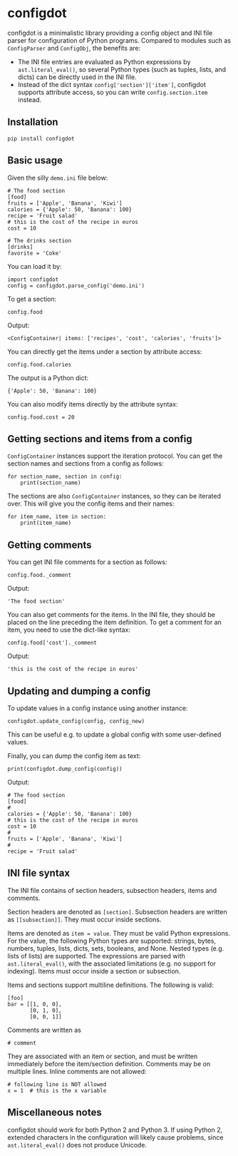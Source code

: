 # configdot

configdot is a minimalistic library providing a config object and INI file parser for configuration of Python programs. Compared to modules such as `ConfigParser` and `ConfigObj`, the benefits are:

* The INI file entries are evaluated as Python expressions by `ast.literal_eval()`, so several Python types (such as tuples, lists, and dicts) can be directly used in the INI file.
* Instead of the dict syntax `config['section']['item']`, configdot supports attribute access, so you can write `config.section.item` instead.

## Installation

    pip install configdot

## Basic usage

Given the silly `demo.ini` file below:
```
# The food section
[food]
fruits = ['Apple', 'Banana', 'Kiwi']
calories = {'Apple': 50, 'Banana': 100}
recipe = 'Fruit salad'
# this is the cost of the recipe in euros
cost = 10

# The drinks section
[drinks]
favorite = 'Coke'
```

You can load it by:

    import configdot
    config = configdot.parse_config('demo.ini')

To get a section:

    config.food

Output:

    <ConfigContainer| items: ['recipes', 'cost', 'calories', 'fruits']>

You can directly get the items under a section by attribute access:

    config.food.calories

The output is a Python dict:

    {'Apple': 50, 'Banana': 100}

You can also modify items directly by the attribute syntax:

    config.food.cost = 20

## Getting sections and items from a config

`ConfigContainer` instances support the iteration protocol. You can get the section names and sections from a config as follows:

    for section_name, section in config:
        print(section_name)

The sections are also `ConfigContainer` instances, so they can be iterated over. This will give you the config items and their names:

    for item_name, item in section:
        print(item_name)

## Getting comments

You can get INI file comments for a section as follows:

    config.food._comment

Output:

    'The food section'

You can also get comments for the items. In the INI file, they should be placed on the line preceding the item definition. To get a comment for an item, you need to use the dict-like syntax:

    config.food['cost']._comment

Output:
    
    'this is the cost of the recipe in euros'
    
## Updating and dumping a config

To update values in a config instance using another instance:

    configdot.update_config(config, config_new)

This can be useful e.g. to update a global config with some user-defined values.
  
Finally, you can dump the config item as text:

    print(configdot.dump_config(config))

Output:

    # The food section
    [food]
    # 
    calories = {'Apple': 50, 'Banana': 100}
    # this is the cost of the recipe in euros
    cost = 10
    # 
    fruits = ['Apple', 'Banana', 'Kiwi']
    # 
    recipe = 'Fruit salad'

## INI file syntax

The INI file contains of section headers, subsection headers, items and comments.

Section headers are denoted as `[section]`. Subsection headers are written as `[[subsection]]`. They must occur inside sections.

Items are denoted as `item = value`. They must be valid Python expressions. For the value, the following Python types are supported: strings, bytes, numbers, tuples, lists, dicts, sets, booleans, and None. Nested types (e.g. lists of lists) are supported. The expressions are parsed with `ast.literal_eval()`, with the associated limitations (e.g. no support for indexing). Items must occur inside a section or subsection.

Items and sections support multiline definitions. The following is valid:

    [foo]
    bar = [[1, 0, 0],
           [0, 1, 0],
           [0, 0, 1]]

Comments are written as 

    # comment
    
They are associated with an item or section, and must be written immediately before the item/section definition. Comments may be on multiple lines. Inline comments are not allowed:

    # following line is NOT allowed
    x = 1  # this is the x variable


## Miscellaneous notes


configdot should work for both Python 2 and Python 3. If using Python 2, extended characters in the configuration will likely cause problems, since `ast.literal_eval()` does not produce Unicode.


  
    
    
